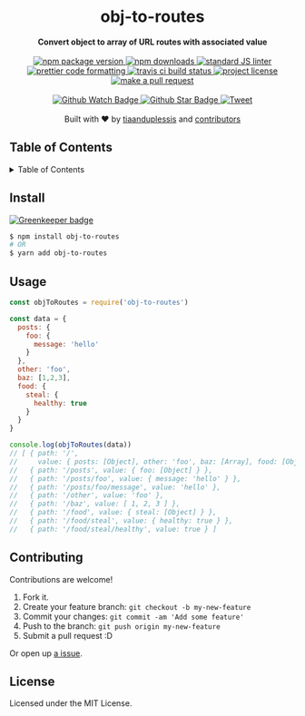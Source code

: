 
<h1 align="center">obj-to-routes</h1>
<div align="center">
  <strong>Convert object to array of URL routes with associated value</strong>
</div>
<br>
<div align="center">
  <a href="https://npmjs.org/package/obj-to-routes">
    <img src="https://img.shields.io/npm/v/obj-to-routes.svg?style=flat-square" alt="npm package version" />
  </a>
  <a href="https://npmjs.org/package/obj-to-routes">
  <img src="https://img.shields.io/npm/dm/obj-to-routes.svg?style=flat-square" alt="npm downloads" />
  </a>
  <a href="https://github.com/feross/standard">
    <img src="https://img.shields.io/badge/code%20style-standard-brightgreen.svg?style=flat-square" alt="standard JS linter" />
  </a>
  <a href="https://github.com/prettier/prettier">
    <img src="https://img.shields.io/badge/styled_with-prettier-ff69b4.svg?style=flat-square" alt="prettier code formatting" />
  </a>
  <a href="https://travis-ci.org/tiaanduplessis/obj-to-routes">
    <img src="https://img.shields.io/travis/tiaanduplessis/obj-to-routes.svg?style=flat-square" alt="travis ci build status" />
  </a>
  <a href="https://github.com/tiaanduplessis/obj-to-routes/blob/master/LICENSE">
    <img src="https://img.shields.io/npm/l/obj-to-routes.svg?style=flat-square" alt="project license" />
  </a>
  <a href="http://makeapullrequest.com">
    <img src="https://img.shields.io/badge/PRs-welcome-brightgreen.svg?style=flat-square" alt="make a pull request" />
  </a>
</div>
<br>
<div align="center">
  <a href="https://github.com/tiaanduplessis/obj-to-routes/watchers">
    <img src="https://img.shields.io/github/watchers/tiaanduplessis/obj-to-routes.svg?style=social" alt="Github Watch Badge" />
  </a>
  <a href="https://github.com/tiaanduplessis/obj-to-routes/stargazers">
    <img src="https://img.shields.io/github/stars/tiaanduplessis/obj-to-routes.svg?style=social" alt="Github Star Badge" />
  </a>
  <a href="https://twitter.com/intent/tweet?text=Check%20out%20obj-to-routes!%20https://github.com/tiaanduplessis/obj-to-routes%20%F0%9F%91%8D">
    <img src="https://img.shields.io/twitter/url/https/github.com/tiaanduplessis/obj-to-routes.svg?style=social" alt="Tweet" />
  </a>
</div>
<br>
<div align="center">
  Built with ❤︎ by <a href="https://github.com/tiaanduplessis">tiaanduplessis</a> and <a href="https://github.com/tiaanduplessis/obj-to-routes/contributors">contributors</a>
</div>

<h2>Table of Contents</h2>
<details>
  <summary>Table of Contents</summary>
  <li><a href="#install">Install</a></li>
  <li><a href="#usage">Usage</a></li>
  <li><a href="#contribute">Contribute</a></li>
  <li><a href="#license">License</a></li>
</details>

## Install

[![Greenkeeper badge](https://badges.greenkeeper.io/tiaanduplessis/obj-to-routes.svg)](https://greenkeeper.io/)

```sh
$ npm install obj-to-routes
# OR
$ yarn add obj-to-routes
```

## Usage

```js
const objToRoutes = require('obj-to-routes')

const data = {
  posts: {
    foo: {
      message: 'hello'
    }
  },
  other: 'foo',
  baz: [1,2,3],
  food: {
    steal: {
      healthy: true
    }
  }
}

console.log(objToRoutes(data))
// [ { path: '/',
//     value: { posts: [Object], other: 'foo', baz: [Array], food: [Object] } },
//   { path: '/posts', value: { foo: [Object] } },
//   { path: '/posts/foo', value: { message: 'hello' } },
//   { path: '/posts/foo/message', value: 'hello' },
//   { path: '/other', value: 'foo' },
//   { path: '/baz', value: [ 1, 2, 3 ] },
//   { path: '/food', value: { steal: [Object] } },
//   { path: '/food/steal', value: { healthy: true } },
//   { path: '/food/steal/healthy', value: true } ]

```

## Contributing

Contributions are welcome!

1. Fork it.
2. Create your feature branch: `git checkout -b my-new-feature`
3. Commit your changes: `git commit -am 'Add some feature'`
4. Push to the branch: `git push origin my-new-feature`
5. Submit a pull request :D

Or open up [a issue](https://github.com/tiaanduplessis/obj-to-routes/issues).

## License

Licensed under the MIT License.
